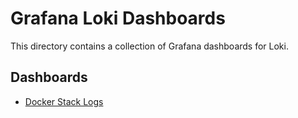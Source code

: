 # Grafana Loki Dashboards

This directory contains a collection of Grafana dashboards for Loki.

## Dashboards

- [Docker Stack Logs](docker-stack-logs/README.md)
